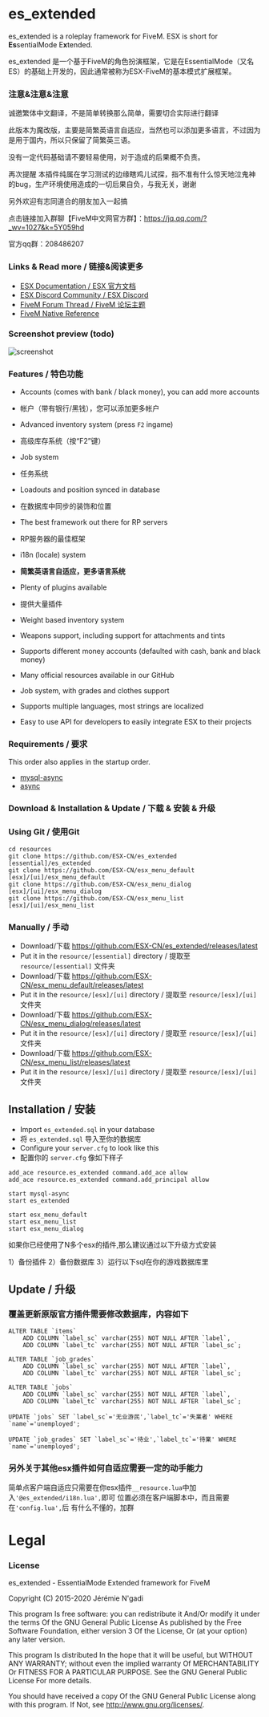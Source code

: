 # es_extended

es_extended is a roleplay framework for FiveM. ESX is short for **Es**sentialMode E**x**tended.

es_extended 是一个基于FiveM的角色扮演框架，它是在EssentialMode（又名ES）的基础上开发的，因此通常被称为ESX-FiveM的基本模式扩展框架。

### 注意&注意&注意
诚邀繁体中文翻译，不是简单转换那么简单，需要切合实际进行翻译

此版本为魔改版，主要是简繁英语言自适应，当然也可以添加更多语言，不过因为是用于国内，所以只保留了简繁英三语。

没有一定代码基础请不要轻易使用，对于造成的后果概不负责。

再次提醒 本插件纯属在学习测试的边缘瞎鸡儿试探，指不准有什么惊天地泣鬼神的bug，生产环境使用造成的一切后果自负，与我无关，谢谢

另外欢迎有志同道合的朋友加入一起搞

点击链接加入群聊【FiveM中文网官方群】：https://jq.qq.com/?_wv=1027&k=5Y059hd

官方qq群：208486207

### Links & Read more / 链接&阅读更多
- [ESX Documentation / ESX 官方文档](https://esx-org.github.io/)
- [ESX Discord Community / ESX Discord](https://discord.gg/MsWzPqE)
- [FiveM Forum Thread / FiveM 论坛主题](https://forum.fivem.net/t/release-esx-base/39881)
- [FiveM Native Reference](https://runtime.fivem.net/doc/reference.html)

### Screenshot preview (todo)

![screenshot](http://i.imgur.com/aPFdJl3.jpg)

### Features / 特色功能
- Accounts (comes with bank / black money), you can add more accounts
- 帐户（带有银行/黑钱），您可以添加更多帐户
- Advanced inventory system (press `F2` ingame)
- 高级库存系统（按“F2”键）
- Job system
- 任务系统
- Loadouts and position synced in database
- 在数据库中同步的装饰和位置
- The best framework out there for RP servers
- RP服务器的最佳框架
- i18n (locale) system
- **简繁英语言自适应，更多语言系统**
- Plenty of plugins available
- 提供大量插件

- Weight based inventory system
- Weapons support, including support for attachments and tints
- Supports different money accounts (defaulted with cash, bank and black money)
- Many official resources available in our GitHub
- Job system, with grades and clothes support
- Supports multiple languages, most strings are localized
- Easy to use API for developers to easily integrate ESX to their projects

### Requirements / 要求
This order also applies in the startup order.

- [mysql-async](https://github.com/brouznouf/fivem-mysql-async)
- [async](https://github.com/ESX-Org/async)

### Download & Installation & Update / 下载 & 安装 & 升级

### Using Git / 使用Git

```
cd resources
git clone https://github.com/ESX-CN/es_extended [essential]/es_extended
git clone https://github.com/ESX-CN/esx_menu_default [esx]/[ui]/esx_menu_default
git clone https://github.com/ESX-CN/esx_menu_dialog [esx]/[ui]/esx_menu_dialog
git clone https://github.com/ESX-CN/esx_menu_list [esx]/[ui]/esx_menu_list
```

### Manually / 手动
- Download/下载 https://github.com/ESX-CN/es_extended/releases/latest
- Put it in the `resource/[essential]` directory / 提取至 `resource/[essential]` 文件夹
- Download/下载 https://github.com/ESX-CN/esx_menu_default/releases/latest
- Put it in the `resource/[esx]/[ui]` directory / 提取至 `resource/[esx]/[ui]` 文件夹
- Download/下载 https://github.com/ESX-CN/esx_menu_dialog/releases/latest
- Put it in the `resource/[esx]/[ui]` directory / 提取至 `resource/[esx]/[ui]` 文件夹
- Download/下载 https://github.com/ESX-CN/esx_menu_list/releases/latest
- Put it in the `resource/[esx]/[ui]` directory / 提取至 `resource/[esx]/[ui]` 文件夹

## Installation / 安装
- Import `es_extended.sql` in your database 
- 将 `es_extended.sql` 导入至你的数据库
- Configure your `server.cfg` to look like this
- 配置你的 `server.cfg` 像如下样子

```
add_ace resource.es_extended command.add_ace allow
add_ace resource.es_extended command.add_principal allow

start mysql-async
start es_extended

start esx_menu_default
start esx_menu_list
start esx_menu_dialog
```

如果你已经使用了N多个esx的插件,那么建议通过以下升级方式安装

1）备份插件
2）备份数据库
3）运行以下sql在你的游戏数据库里

## Update / 升级
### 覆盖更新原版官方插件需要修改数据库，内容如下
```
ALTER TABLE `items`
	ADD COLUMN `label_sc` varchar(255) NOT NULL AFTER `label`,
	ADD COLUMN `label_tc` varchar(255) NOT NULL AFTER `label_sc`;

ALTER TABLE `job_grades`
	ADD COLUMN `label_sc` varchar(255) NOT NULL AFTER `label`,
	ADD COLUMN `label_tc` varchar(255) NOT NULL AFTER `label_sc`;

ALTER TABLE `jobs`
	ADD COLUMN `label_sc` varchar(255) NOT NULL AFTER `label`,
	ADD COLUMN `label_tc` varchar(255) NOT NULL AFTER `label_sc`;

UPDATE `jobs` SET `label_sc`='无业游民',`label_tc`='失業者' WHERE `name`='unemployed';

UPDATE `job_grades` SET `label_sc`='待业',`label_tc`='待業' WHERE `name`='unemployed';
```

### 另外关于其他esx插件如何自适应需要一定的动手能力
简单点客户端自适应只需要在你esx插件`__resource.lua`中加入`'@es_extended/i18n.lua',`即可
位置必须在客户端脚本中，而且需要在`'config.lua',`后
有什么不懂的，加群

# Legal
### License
es_extended - EssentialMode Extended framework for FiveM

Copyright (C) 2015-2020 Jérémie N'gadi

This program Is free software: you can redistribute it And/Or modify it under the terms Of the GNU General Public License As published by the Free Software Foundation, either version 3 Of the License, Or (at your option) any later version.

This program Is distributed In the hope that it will be useful, but WITHOUT ANY WARRANTY; without even the implied warranty Of MERCHANTABILITY Or FITNESS FOR A PARTICULAR PURPOSE. See the GNU General Public License For more details.

You should have received a copy Of the GNU General Public License along with this program. If Not, see http://www.gnu.org/licenses/.

